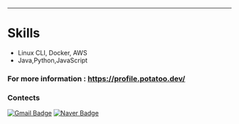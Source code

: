 ----------------------------------- 




# Skills
* Linux CLI, Docker, AWS
* Java,Python,JavaScript

### For more information : https://profile.potatoo.dev/

### Contects
[![Gmail Badge](https://img.shields.io/badge/Gmail-d14836?style=flat-square&logo=Gmail&logoColor=white&link=mailto:junguYY0809@gmail.com)](mailto:junguYY0809@gmail.com) [![Naver Badge](https://img.shields.io/badge/Naver-03C75A?style=flat-square&logo=Naver&logoColor=white&link=mailto:jungu0416@naver.com)](mailto:jungu0416@naver.com)

<!-- ![jungu0416's GitHub stats](https://github-readme-stats.vercel.app/api?username=jungu0416) -->
